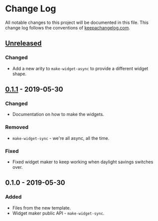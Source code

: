 # Change Log
All notable changes to this project will be documented in this file. This change log follows the conventions of [keepachangelog.com](http://keepachangelog.com/).

## [Unreleased]
### Changed
- Add a new arity to `make-widget-async` to provide a different widget shape.

## [0.1.1] - 2019-05-30
### Changed
- Documentation on how to make the widgets.

### Removed
- `make-widget-sync` - we're all async, all the time.

### Fixed
- Fixed widget maker to keep working when daylight savings switches over.

## 0.1.0 - 2019-05-30
### Added
- Files from the new template.
- Widget maker public API - `make-widget-sync`.

[Unreleased]: https://github.com/your-name/tap/compare/0.1.1...HEAD
[0.1.1]: https://github.com/your-name/tap/compare/0.1.0...0.1.1
